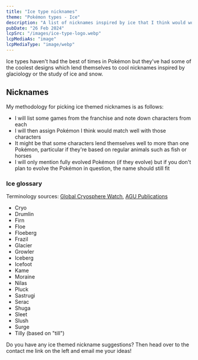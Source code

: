 ```yaml
---
title: "Ice type nicknames"
theme: "Pokémon types - Ice"
description: "A list of nicknames inspired by ice that I think would work well with Pokémon."
pubDate: "26 Feb 2024"
lcpSrc: "/images/ice-type-logo.webp"
lcpMediaAs: "image"
lcpMediaType: "image/webp"
---
```


Ice types haven't had the best of times in Pokémon but they've had some of the coolest designs which lend themselves to cool nicknames inspired by glaciology or the study of ice and snow.

## Nicknames

My methodology for picking ice themed nicknames is as follows:

* I will list some games from the franchise and note down characters from each
* I will then assign Pokémon I think would match well with those characters
* It might be that some characters lend themselves well to more than one Pokémon, particular if they're based on regular animals such as fish or horses
* I will only mention fully evolved Pokémon (if they evolve) but if you don't plan to evolve the Pokémon in question, the name should still fit

### Ice glossary

Terminology sources: [Global Cryosphere Watch](https://globalcryospherewatch.org/reference/glossary_docs/NRL_Forecasters_Handbook_for_the_Arctic_AppendixA.pdf), [AGU Publications](https://agupubs.onlinelibrary.wiley.com/doi/pdf/10.1002/9781118663950.app1)

* Cryo
* Drumlin
* Firn
* Floe
* Floeberg
* Frazil
* Glacier
* Growler
* Iceberg
* Icefoot
* Kame
* Moraine
* Nilas
* Pluck
* Sastrugi
* Serac
* Shuga
* Sleet
* Slush
* Surge
* Tilly (based on "till")

Do you have any ice themed nickname suggestions? Then head over to the contact me link on the left and email me your ideas!